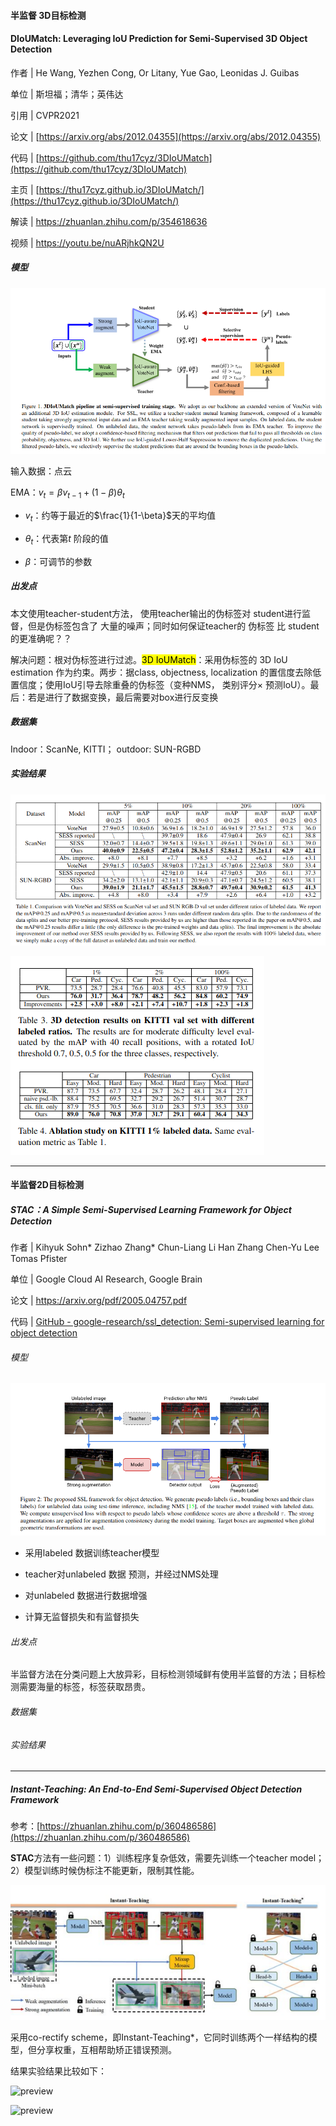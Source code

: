 #### 半监督 3D目标检测

#### DIoUMatch: Leveraging IoU Prediction for Semi-Supervised 3D Object Detection

作者 | He Wang, Yezhen Cong, Or Litany, Yue Gao, Leonidas J. Guibas

单位 | 斯坦福；清华；英伟达

引用 | CVPR2021

论文 | [https://arxiv.org/abs/2012.04355](https://arxiv.org/abs/2012.04355)

代码 | [https://github.com/thu17cyz/3DIoUMatch](https://github.com/thu17cyz/3DIoUMatch)

主页 | [https://thu17cyz.github.io/3DIoUMatch/](https://thu17cyz.github.io/3DIoUMatch/)

解读 | https://zhuanlan.zhihu.com/p/354618636

视频 | https://youtu.be/nuARjhkQN2U

##### 模型

![](assets/2022-08-01-15-20-46-2022-08-01%2015-20-37%20的屏幕截图.png)

输入数据：点云

EMA：$v_t = \beta v_{t-1} + (1-\beta)\theta _t$ 

- $v_t$：约等于最近的$\frac{1}{1-\beta}$天的平均值

- $\theta_t$：代表第$t$ 阶段的值

- $\beta$：可调节的参数

##### 出发点

本文使用teacher-student方法， 使用teacher输出的伪标签对 student进行监督，但是伪标签包含了 大量的噪声；同时如何保证teacher的 伪标签 比 student的更准确呢？？

解决问题：根对伪标签进行过滤。<mark>3D IoUMatch</mark>：采用伪标签的 3D IoU estimation 作为约束。两步：据class, objectness, localization 的置信度去除低置信度；使用IoU引导去除重叠的伪标签（变种NMS， 类别评分$\times$ 预测IoU）。最后：若是进行了数据变换，最后需要对box进行反变换

##### 数据集

Indoor：ScanNe, KITTI； outdoor:  SUN-RGBD

##### 实验结果

![](assets/2022-08-01-16-11-29-2022-08-01%2016-11-19%20的屏幕截图.png)

![](assets/2022-08-01-16-10-39-2022-08-01%2016-10-25%20的屏幕截图.png)

---

#### 半监督2D目标检测

##### STAC：A Simple Semi-Supervised Learning Framework for Object Detection

作者 | Kihyuk Sohn* Zizhao Zhang* Chun-Liang Li Han Zhang Chen-Yu Lee Tomas Pfister

单位 | Google Cloud AI Research, Google Brain

论文 | https://arxiv.org/pdf/2005.04757.pdf

代码 | [GitHub - google-research/ssl_detection: Semi-supervised learning for object detection](https://github.com/google-research/ssl_detection/)

###### 模型

![](assets/2022-08-01-15-52-47-2022-08-01%2015-52-36%20的屏幕截图.png)

- 采用labeled 数据训练teacher模型

- teacher对unlabeled 数据 预测，并经过NMS处理

- 对unlabeled 数据进行数据增强

- 计算无监督损失和有监督损失

###### 出发点

半监督方法在分类问题上大放异彩，目标检测领域鲜有使用半监督的方法；目标检测需要海量的标签，标签获取昂贵。



###### 数据集



###### 实验结果

---

##### Instant-Teaching: An End-to-End Semi-Supervised Object Detection Framework

参考：[https://zhuanlan.zhihu.com/p/360486586](https://zhuanlan.zhihu.com/p/360486586)

**STAC**方法有一些问题：1）训练程序复杂低效，需要先训练一个teacher model；2）模型训练时候伪标注不能更新，限制其性能。

![](assets/2022-08-01-16-02-15-2022-08-01%2016-01-58%20的屏幕截图.png)

采用co-rectify scheme，即Instant-Teaching*，它同时训练两个一样结构的模型，但分享权重，互相帮助矫正错误预测。

结果实验结果比较如下：

![preview](https://pic4.zhimg.com/v2-4927da0429a03cea01abb8d3675826e3_r.jpg)

![preview](https://pic1.zhimg.com/v2-e9745543c95540714b1a9ef409ab6f10_r.jpg)
